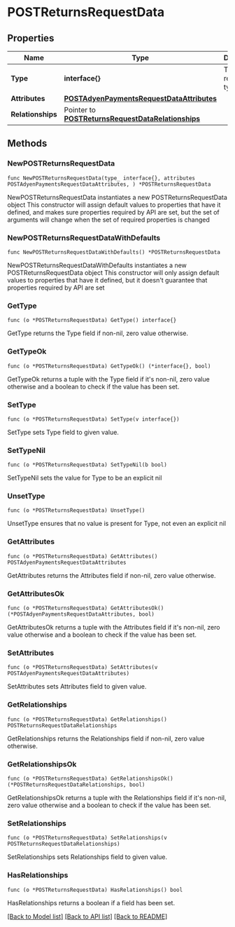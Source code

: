 # POSTReturnsRequestData

## Properties

Name | Type | Description | Notes
------------ | ------------- | ------------- | -------------
**Type** | **interface{}** | The resource&#39;s type | 
**Attributes** | [**POSTAdyenPaymentsRequestDataAttributes**](POSTAdyenPaymentsRequestDataAttributes.md) |  | 
**Relationships** | Pointer to [**POSTReturnsRequestDataRelationships**](POSTReturnsRequestDataRelationships.md) |  | [optional] 

## Methods

### NewPOSTReturnsRequestData

`func NewPOSTReturnsRequestData(type_ interface{}, attributes POSTAdyenPaymentsRequestDataAttributes, ) *POSTReturnsRequestData`

NewPOSTReturnsRequestData instantiates a new POSTReturnsRequestData object
This constructor will assign default values to properties that have it defined,
and makes sure properties required by API are set, but the set of arguments
will change when the set of required properties is changed

### NewPOSTReturnsRequestDataWithDefaults

`func NewPOSTReturnsRequestDataWithDefaults() *POSTReturnsRequestData`

NewPOSTReturnsRequestDataWithDefaults instantiates a new POSTReturnsRequestData object
This constructor will only assign default values to properties that have it defined,
but it doesn't guarantee that properties required by API are set

### GetType

`func (o *POSTReturnsRequestData) GetType() interface{}`

GetType returns the Type field if non-nil, zero value otherwise.

### GetTypeOk

`func (o *POSTReturnsRequestData) GetTypeOk() (*interface{}, bool)`

GetTypeOk returns a tuple with the Type field if it's non-nil, zero value otherwise
and a boolean to check if the value has been set.

### SetType

`func (o *POSTReturnsRequestData) SetType(v interface{})`

SetType sets Type field to given value.


### SetTypeNil

`func (o *POSTReturnsRequestData) SetTypeNil(b bool)`

 SetTypeNil sets the value for Type to be an explicit nil

### UnsetType
`func (o *POSTReturnsRequestData) UnsetType()`

UnsetType ensures that no value is present for Type, not even an explicit nil
### GetAttributes

`func (o *POSTReturnsRequestData) GetAttributes() POSTAdyenPaymentsRequestDataAttributes`

GetAttributes returns the Attributes field if non-nil, zero value otherwise.

### GetAttributesOk

`func (o *POSTReturnsRequestData) GetAttributesOk() (*POSTAdyenPaymentsRequestDataAttributes, bool)`

GetAttributesOk returns a tuple with the Attributes field if it's non-nil, zero value otherwise
and a boolean to check if the value has been set.

### SetAttributes

`func (o *POSTReturnsRequestData) SetAttributes(v POSTAdyenPaymentsRequestDataAttributes)`

SetAttributes sets Attributes field to given value.


### GetRelationships

`func (o *POSTReturnsRequestData) GetRelationships() POSTReturnsRequestDataRelationships`

GetRelationships returns the Relationships field if non-nil, zero value otherwise.

### GetRelationshipsOk

`func (o *POSTReturnsRequestData) GetRelationshipsOk() (*POSTReturnsRequestDataRelationships, bool)`

GetRelationshipsOk returns a tuple with the Relationships field if it's non-nil, zero value otherwise
and a boolean to check if the value has been set.

### SetRelationships

`func (o *POSTReturnsRequestData) SetRelationships(v POSTReturnsRequestDataRelationships)`

SetRelationships sets Relationships field to given value.

### HasRelationships

`func (o *POSTReturnsRequestData) HasRelationships() bool`

HasRelationships returns a boolean if a field has been set.


[[Back to Model list]](../README.md#documentation-for-models) [[Back to API list]](../README.md#documentation-for-api-endpoints) [[Back to README]](../README.md)


